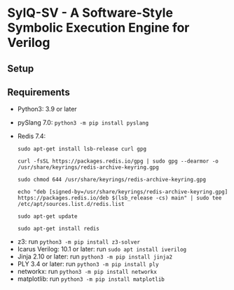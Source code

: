 # SylQ-SV - A Software-Style Symbolic Execution Engine for Verilog

## Setup

Requirements
--------------------
* Python3: 3.9 or later
* pySlang 7.0: `python3 -m pip install pyslang`
* Redis 7.4: 

    `sudo apt-get install lsb-release curl gpg` 

    `curl -fsSL https://packages.redis.io/gpg | sudo gpg --dearmor -o /usr/share/keyrings/redis-archive-keyring.gpg`

    `sudo chmod 644 /usr/share/keyrings/redis-archive-keyring.gpg`

    `echo "deb [signed-by=/usr/share/keyrings/redis-archive-keyring.gpg] https://packages.redis.io/deb $(lsb_release -cs) main" | sudo tee /etc/apt/sources.list.d/redis.list`

    `sudo apt-get update`

    `sudo apt-get install redis`
- z3: run `python3 -m pip install z3-solver`
- Icarus Verilog: 10.1 or later: run `sudo apt install iverilog`
- Jinja 2.10 or later: run `python3 -m pip install jinja2`
- PLY 3.4 or later: run `python3 -m pip install ply`
- networkx: run `python3 -m pip install networkx`
- matplotlib: run `python3 -m pip install matplotlib`
